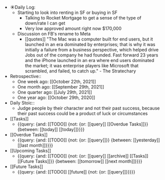 - ☀️Daily Log:
    - Starting to look into renting in SF or buying in SF
        - Talking to Rocket Mortgage to get a sense of the type of down/rate I can get
        - Very low approved amount right now $170,000
    - Discussion on FB's rename to Meta
        - [[quotes]] "The Mac was a computer built for end users, but it launched in an era dominated by enterprises; that is why it was initially a failure from a business perspective, which helped drive Jobs out of the company he had founded. Fast forward 23 years and the iPhone launched in an era where end users dominated the market; it was enterprise players like Microsoft that scrambled, and failed, to catch up." - The Stratechary
- Retrospective::
    - One week ago: [[October 22th, 2021]]
    - One month ago: [[September 29th, 2021]]
    - One quarter ago: [[July 29th, 2021]]
    - One year ago: [[October 29th, 2020]]
- Daily Stoic::
    - Judge people by their character and not their past success, because their past success could be a product of luck or circumstances
- [[Tasks]]
    - {{query: {and: [[TODO]] {not: {or: [[query]] [[Overdue Tasks]]}} {between: [[today]] [[today]]}}}}
- [[Overdue Tasks]]
    - {{query: {and: [[TODO]] {not: {or: [[query]]}} {between: [[yesterday]] [[last month]]}}}}
- [[Upcoming Tasks]]
    - {{query: {and: [[TODO]] {not: {or: [[query]] [[archive]] [[Tasks]] [[Future Tasks]]}} {between: [[tomorrow]] [[next month]]}}}}
- [[Future Tasks]]
    - {{query: {and: [[TODO]] [[future]] {not: {or: [[query]]}}}}}
